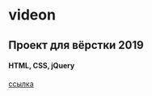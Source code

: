 # videon

## Проект для вёрстки 2019

#### HTML, CSS, jQuery
[ссылка](https://videon.svrprojects.ru)
